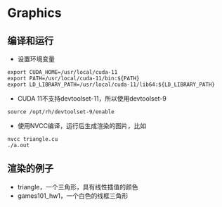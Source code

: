 # Graphics

## 编译和运行

* 设置环境变量

```
export CUDA_HOME=/usr/local/cuda-11
export PATH=/usr/local/cuda-11/bin:${PATH}
export LD_LIBRARY_PATH=/usr/local/cuda-11/lib64:${LD_LIBRARY_PATH}
```

* CUDA 11不支持devtoolset-11，所以使用devtoolset-9

```
source /opt/rh/devtoolset-9/enable
```

* 使用NVCC编译，运行后生成渲染的图片，比如

```
nvcc triangle.cu
./a.out
```

## 渲染的例子

* triangle，一个三角形，具有线性插值的颜色
* games101_hw1，一个白色的线框三角形